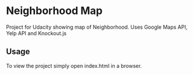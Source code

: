 # Neighborhood Map

Project for Udacity showing map of Neighborhood. Uses Google Maps API, Yelp API and Knockout.js

## Usage
To view the project simply open index.html in a browser.
